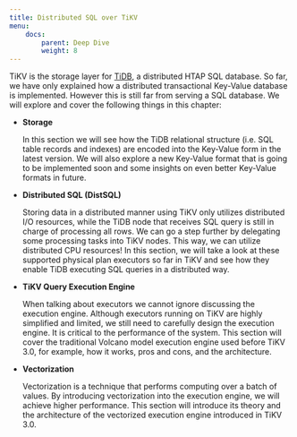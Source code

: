 ```yaml
---
title: Distributed SQL over TiKV
menu:
    docs:
        parent: Deep Dive
        weight: 8
---
```


TiKV is the storage layer for [TiDB], a distributed HTAP SQL database. So far,
we have only explained how a distributed transactional Key-Value database is
implemented. However this is still far from serving a SQL database. We will
explore and cover the following things in this chapter:

* **Storage**

    In this section we will see how the TiDB relational structure (i.e. SQL table
    records and indexes) are encoded into the Key-Value form in the latest
    version. We will also explore a new Key-Value format that is going to be
    implemented soon and some insights on even better Key-Value formats in future.

* **Distributed SQL (DistSQL)**

    Storing data in a distributed manner using TiKV only utilizes distributed I/O
    resources, while the TiDB node that receives SQL query is still in charge of
    processing all rows. We can go a step further by delegating some processing
    tasks into TiKV nodes. This way, we can utilize distributed CPU resources! In
    this section, we will take a look at these supported physical plan executors
    so far in TiKV and see how they enable TiDB executing SQL queries in a
    distributed way.

* **TiKV Query Execution Engine**

    When talking about executors we cannot ignore discussing the execution engine.
    Although executors running on TiKV are highly simplified and limited, we still
    need to carefully design the execution engine. It is critical to the
    performance of the system. This section will cover the traditional Volcano
    model execution engine used before TiKV 3.0, for example, how it works, pros
    and cons, and the architecture.

* **Vectorization**

    Vectorization is a technique that performs computing over a batch of values.
    By introducing vectorization into the execution engine, we will achieve higher
    performance. This section will introduce its theory and the architecture of
    the vectorized execution engine introduced in TiKV 3.0.

[TiDB]: https://github.com/pingcap/tidb
